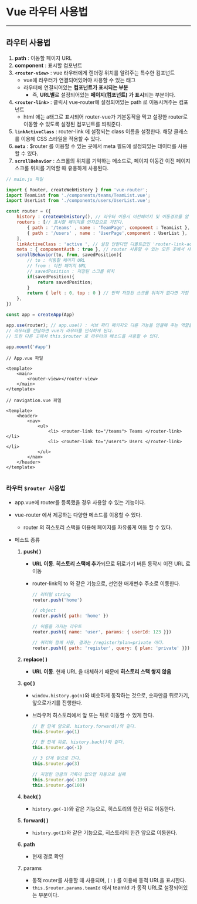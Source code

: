 # Vue 라우터 사용법

---

>

## 라우터 사용법 

1. **path** : 이동할 페이지 URL 
2. **component** : 표시할 컴포넌트 
3. **`<router-view>`** : vue 라우터에게 렌더링 위치를 알려주는 특수한 컴포넌트 
   - vue에 라우터가 연결되어있어야 사용할 수 있는 태그 
   - 라우터에 연결되어있는 **컴포넌트가 표시되는 부분**
     - 즉, **URL별**로 설정되어있는 **페이지(컴포넌트) 가 표시**되는 부분이다.  
4. **`<router-link>`** : 클릭시 vue-router에 설정되어있는 path 로 이동시켜주는 컴포넌트 
   - html 에는 a태그로 표시되어 router-vue가 기본동작을 막고 설정한 router로 이동할 수 있도록 설정된 컴포넌트를 띄워준다. 
5. **`linkActiveClass`** : router-link 에 설정되는 class  이름을 설정한다. 해당 클래스를 이용해 CSS 스타일을 적용할 수 있다. 
6. **`meta`** : $router 를 이용할 수 있는 곳에서 meta 필드에 설정되있는 데이터를 사용할 수 있다.
7. **`scrollBehavior`** : 스크롤의 위치를 기억하는 메소드로, 페이지 이동간 이전 페이지 스크롤 위치를 기억할 때 유용하게 사용된다. 

```js
// main.js 파일 

import { Router, createWebHistory } from 'vue-router';
import TeamList from './components/teams/TeamList.vue';
import UserList from './components/users/UserList.vue';

const router = ({
    history : createWebHistory(), // 라우터 이용시 이전페이지 및 이동경로를 알 수 있다. 
    routers : [// 표시할 페이지를 인자값으로 가진다. 
		{ path : '/teams' , name : 'TeamPage', component : TeamList }, 
		{ path : '/users' , name : 'UserPage',component : UserList }, 
    ],  
    linkActiveClass : 'active ', // 설정 안한다면 디폴트값인 'router-link-active' 로 설정된다. 
    meta : { componentAuth : true }, // router 사용할 수 있는 모든 곳에서 사용할 수 있는 데이터이다. 
    scrollBehavior(to, from, savedPosition){
        // to : 이동할 페이지 URL 
        // from : 이전 페이지 URL
        // savedPosition : 저장된 스크롤 위치 
        if(savedPosition){
            return savedPosition;
        }
        return { left : 0, top : 0 } // 만약 저장된 스크롤 위치가 없다면 가장 위쪽인 0,0 으로 이동
	},
})

const app = createApp(App)

app.use(router); // app.use() : 서브 파티 패키지오 다른 기능을 연결해 주는 역할을 한다.
// 라우터를 전달하면 vue가 라우터를 인식하게 된다.
// 또한 다른 곳에서 this.$router 로 라우터의 메소드를 사용할 수 있다. 

app.mount('#app')
```

```vue
// App.vue 파일

<template>
	<main>
		<router-view></router-view>    
	</main>
</template>
```

```vue
// navigation.vue 파일 

<template>
	<header>
        <nav>
            <ul>
                <li> <router-link to="/teams"> Teams </router-link></li>    
                <li> <router-link to="/users"> Users </router-link></li>    
            </ul>
    	</nav>
	</header>
</template>
    
```



### 라우터  `$router `사용법

- app.vue에 router를 등록했을 경우 사용할 수 있는 기능이다. 

- vue-router 에서 제공하는 다양한 메소드를 이용할 수 있다. 

  - router 의 히스토리 스택을 이용해 페이지를 자유롭게 이동 할 수 있다. 

- 메소드 종류

  1. **push( )**

     - **URL 이동**. **히스토리 스택에 추가**되므로 뒤로가기 버튼 동작시 이전 URL 로 이동

     - router-link의 to 와 같은 기능으로, 선언한 매개변수 주소로 이동한다. 

       ```js
       // 리터럴 string
       router.push('home')
       
       // object
       router.push({ path: 'home' })
       
       // 이름을 가지는 라우트
       router.push({ name: 'user', params: { userId: 123 }})
       
       // 쿼리와 함께 사용, 결과는 /register?plan=private 이다. 
       router.push({ path: 'register', query: { plan: 'private' }})
       ```

  2. **replace( )** 

     - **URL 이동**. 현재 URL 을 대체하기 때문에 **히스토리 스택 쌓지 않음**

  3. **go( )** 

     - `window.history.go(n)`와 비슷하게 동작하는 것으로, 숫자만큼 뒤로가기, 앞으로가기를 진행한다. 

     - 브라우저 히스토리에서 앞 또는 뒤로 이동할 수 있게 한다. 

       ```js
       // 한 단계 앞으로. history.forward()와 같다.
       this.$router.go(1)
       
       // 한 단계 뒤로. history.back()와 같다.
       this.$router.go(-1)
       
       // 3 단계 앞으로 간다.
       this.$router.go(3)
       
       // 지정한 만큼의 기록이 없으면 자동으로 실패 
       this.$router.go(-100)
       this.$router.go(100)
       ```

  4. **back( )**

     - `history.go(-1)`와 같은 기능으로, 히스토리의 한칸 뒤로 이동한다. 

  5. **forward( )**

     - `history.go(1)`와 같은 기능으로, 히스토리의 한칸 앞으로 이동한다. 

  6. **path** 

     - 현재 경로 확인

  7. params

     - 동적 router를 사용할 때 사용되며, ( : ) 를 이용해 동적 URL을 표시한다. 
     - `this.$router.params.teamId` 에서 teamId 가 동적 URL로 설정되어있는 부분이다. 



